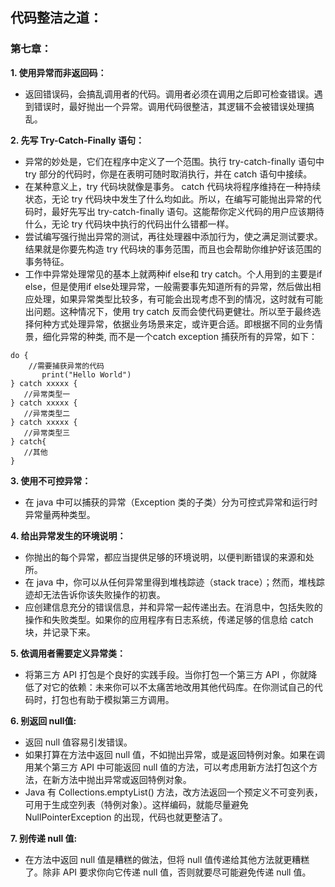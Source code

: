 ## 代码整洁之道：
### 第七章：

**1. 使用异常而非返回码：**
- 返回错误码，会搞乱调用者的代码。调用者必须在调用之后即可检查错误。遇到错误时，最好抛出一个异常。调用代码很整洁，其逻辑不会被错误处理搞乱。

**2. 先写 Try-Catch-Finally 语句：**
- 异常的妙处是，它们在程序中定义了一个范围。执行 try-catch-finally 语句中 try 部分的代码时，你是在表明可随时取消执行，并在 catch 语句中接续。
- 在某种意义上，try 代码块就像是事务。 catch 代码块将程序维持在一种持续状态，无论 try 代码块中发生了什么均如此。所以，在编写可能抛出异常的代码时，最好先写出 try-catch-finally 语句。这能帮你定义代码的用户应该期待什么，无论 try 代码块中执行的代码出什么错都一样。
- 尝试编写强行抛出异常的测试，再往处理器中添加行为，使之满足测试要求。结果就是你要先构造 try 代码块的事务范围，而且也会帮助你维护好该范围的事务特征。
- 工作中异常处理常见的基本上就两种if else和 try catch。个人用到的主要是if else，但是使用if else处理异常，一般需要事先知道所有的异常，然后做出相应处理，如果异常类型比较多，有可能会出现考虑不到的情况，这时就有可能出问题。这种情况下，使用 try catch 反而会使代码更健壮。所以至于最终选择何种方式处理异常，依据业务场景来定，或许更合适。即根据不同的业务情景，细化异常的种类, 而不是一个catch exception 捕获所有的异常，如下：
```
do {
    //需要捕获异常的代码
       print("Hello World")
} catch xxxxx {
   //异常类型一
} catch xxxxx {
   //异常类型二
} catch xxxxx {
   //异常类型三
} catch{
   //其他
}
```

**3. 使用不可控异常：**
- 在 java 中可以捕获的异常（Exception 类的子类）分为可控式异常和运行时异常量两种类型。

**4. 给出异常发生的环境说明：**
- 你抛出的每个异常，都应当提供足够的环境说明，以便判断错误的来源和处所。
- 在 java 中，你可以从任何异常里得到堆栈踪迹（stack trace）；然而，堆栈踪迹却无法告诉你该失败操作的初衷。
- 应创建信息充分的错误信息，并和异常一起传递出去。在消息中，包括失败的操作和失败类型。如果你的应用程序有日志系统，传递足够的信息给 catch 块，并记录下来。

**5. 依调用者需要定义异常类：**
- 将第三方 API 打包是个良好的实践手段。当你打包一个第三方 API ，你就降低了对它的依赖：未来你可以不太痛苦地改用其他代码库。在你测试自己的代码时，打包也有助于模拟第三方调用。

**6. 别返回 null值:**
- 返回 null 值容易引发错误。
- 如果打算在方法中返回 null 值，不如抛出异常，或是返回特例对象。如果在调用某个第三方 API 中可能返回 null 值的方法，可以考虑用新方法打包这个方法，在新方法中抛出异常或返回特例对象。
- Java 有 Collections.emptyList() 方法，改方法返回一个预定义不可变列表，可用于生成空列表（特例对象）。这样编码，就能尽量避免 NullPointerException 的出现，代码也就更整洁了。

**7. 别传递 null 值:**
- 在方法中返回 null 值是糟糕的做法，但将 null 值传递给其他方法就更糟糕了。除非 API 要求你向它传递 null 值，否则就要尽可能避免传递 null 值。
　　
